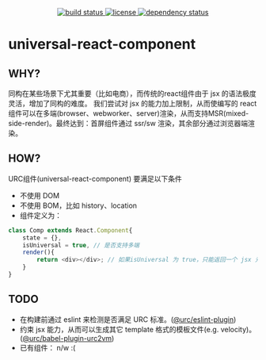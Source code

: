 <p align="center">
  <a href="https://ci.appveyor.com/api/projects/status/v562l6v4h098dvtf?svg=true">
    <img src="https://ci.appveyor.com/api/projects/status/v562l6v4h098dvtf?svg=true"
         alt="build status">
  </a>
  <a href="https://github.com/tplss/node/blob/master/LICENSE.md">
    <img src="https://img.shields.io/npm/l/rollup.svg"
         alt="license">
  </a>
  <a href="https://david-dm.org/tplss/node">
    <img src="https://david-dm.org/tplss/node/status.svg"
         alt="dependency status">
  </a>
</p>

# universal-react-component

## WHY?

同构在某些场景下尤其重要（比如电商），而传统的react组件由于 jsx 的语法极度灵活，增加了同构的难度。
我们尝试对 jsx 的能力加上限制，从而使编写的 react 组件可以在多端(browser、webworker、server)渲染，从而支持MSR(mixed-side-render)。最终达到：首屏组件通过 ssr/sw 渲染，其余部分通过浏览器端渲染。

## HOW?
URC组件(universal-react-component) 要满足以下条件

+ 不使用 DOM
+ 不使用 BOM，比如 history、location
+ 组件定义为：

```js
class Comp extends React.Component{
    state = {},
    isUniversal = true, // 是否支持多端
    render(){
        return <div></div>; // 如果isUniversal 为 true，只能返回一个 jsx 元素，不能有其它逻辑。
    }
}
```

## TODO

+ 在构建前通过 eslint 来检测是否满足 URC 标准。([@urc/eslint-plugin](https://www.npmjs.com/package/@urc/eslint-plugin))
+ 约束 jsx 能力，从而可以生成其它 template 格式的模板文件(e.g. velocity)。([@urc/babel-plugin-urc2vm](https://www.npmjs.com/package/@urc/babel-plugin-urc2vm))
+ 已有组件： n/w :(
